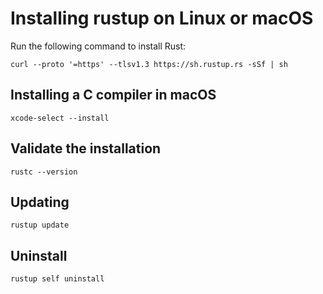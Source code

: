 # Installing rustup on Linux or macOS

Run the following command to install Rust:

```shell
curl --proto '=https' --tlsv1.3 https://sh.rustup.rs -sSf | sh
```

## Installing a C compiler in macOS

```shell
xcode-select --install
```

## Validate the installation

```shell
rustc --version
```

## Updating

```shell
rustup update
```

## Uninstall

```shell
rustup self uninstall
```